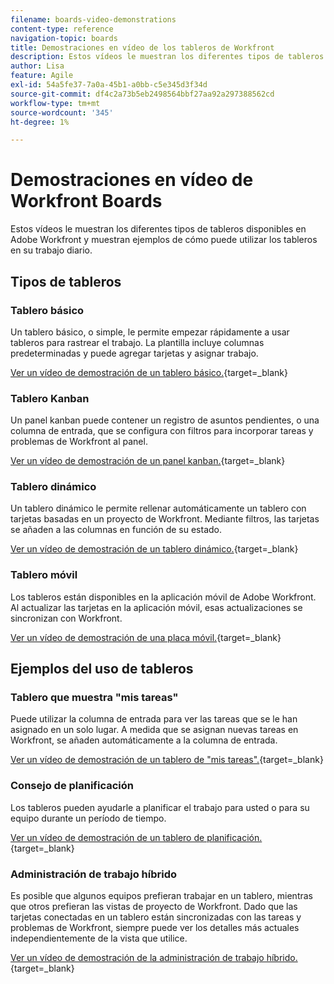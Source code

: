 ```yaml
---
filename: boards-video-demonstrations
content-type: reference
navigation-topic: boards
title: Demostraciones en vídeo de los tableros de Workfront
description: Estos vídeos le muestran los diferentes tipos de tableros disponibles en Adobe Workfront y muestran ejemplos de cómo puede utilizar los tableros en su trabajo diario.
author: Lisa
feature: Agile
exl-id: 54a5fe37-7a0a-45b1-a0bb-c5e345d3f34d
source-git-commit: df4c2a73b5eb2498564bbf27aa92a297388562cd
workflow-type: tm+mt
source-wordcount: '345'
ht-degree: 1%

---
```


# Demostraciones en vídeo de Workfront Boards

<!--Audited: 12/2023-->

Estos vídeos le muestran los diferentes tipos de tableros disponibles en Adobe Workfront y muestran ejemplos de cómo puede utilizar los tableros en su trabajo diario.

## Tipos de tableros

### Tablero básico

Un tablero básico, o simple, le permite empezar rápidamente a usar tableros para rastrear el trabajo. La plantilla incluye columnas predeterminadas y puede agregar tarjetas y asignar trabajo.

[Ver un vídeo de demostración de un tablero básico.](https://video.tv.adobe.com/v/3416382/){target=_blank}

### Tablero Kanban

Un panel kanban puede contener un registro de asuntos pendientes, o una columna de entrada, que se configura con filtros para incorporar tareas y problemas de Workfront al panel.

[Ver un vídeo de demostración de un panel kanban.](https://video.tv.adobe.com/v/3416383/){target=_blank}

### Tablero dinámico

Un tablero dinámico le permite rellenar automáticamente un tablero con tarjetas basadas en un proyecto de Workfront. Mediante filtros, las tarjetas se añaden a las columnas en función de su estado.

[Ver un vídeo de demostración de un tablero dinámico.](https://video.tv.adobe.com/v/3422404/){target=_blank}

### Tablero móvil

Los tableros están disponibles en la aplicación móvil de Adobe Workfront. Al actualizar las tarjetas en la aplicación móvil, esas actualizaciones se sincronizan con Workfront.

[Ver un vídeo de demostración de una placa móvil.](https://video.tv.adobe.com/v/3416379/){target=_blank}

## Ejemplos del uso de tableros

### Tablero que muestra &quot;mis tareas&quot;

Puede utilizar la columna de entrada para ver las tareas que se le han asignado en un solo lugar. A medida que se asignan nuevas tareas en Workfront, se añaden automáticamente a la columna de entrada.

[Ver un vídeo de demostración de un tablero de &quot;mis tareas&quot;.](https://video.tv.adobe.com/v/3416378/){target=_blank}

### Consejo de planificación

Los tableros pueden ayudarle a planificar el trabajo para usted o para su equipo durante un período de tiempo.

[Ver un vídeo de demostración de un tablero de planificación.](https://video.tv.adobe.com/v/3416380/){target=_blank}

### Administración de trabajo híbrido

Es posible que algunos equipos prefieran trabajar en un tablero, mientras que otros prefieran las vistas de proyecto de Workfront. Dado que las tarjetas conectadas en un tablero están sincronizadas con las tareas y problemas de Workfront, siempre puede ver los detalles más actuales independientemente de la vista que utilice.

[Ver un vídeo de demostración de la administración de trabajo híbrido.](https://video.tv.adobe.com/v/3416381/){target=_blank}
